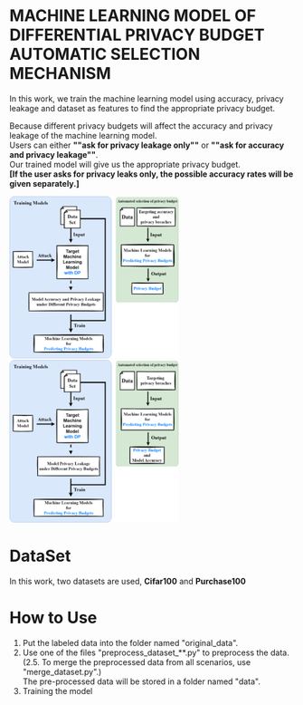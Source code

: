 # MACHINE LEARNING MODEL OF DIFFERENTIAL PRIVACY BUDGET AUTOMATIC SELECTION MECHANISM  
In this work, we train the machine learning model using accuracy, privacy leakage and dataset as features to find the appropriate privacy budget.


Because different privacy budgets will affect the accuracy and privacy leakage of the machine learning model.  
Users can either **""ask for privacy leakage only""** or **""ask for accuracy and privacy leakage""**.  
Our trained model will give us the appropriate privacy budget.  
**[If the user asks for privacy leaks only, the possible accuracy rates will be given separately.]**  

<img src="https://github.com/inin1999/autoselectdpml/blob/main/img/System_Architecture_for_Accuracy%20_and_Privacy_Requirements.png" width="300"/><img src="https://github.com/inin1999/autoselectdpml/blob/main/img/System_Architecture_for_Privacy_Requirements.png" width="300"/>

# DataSet  
In this work, two datasets are used, **Cifar100** and **Purchase100**

# How to Use
1. Put the labeled data into the folder named "original_data".
2. Use one of the files "preprocess_dataset_**.py" to preprocess the data.  
(2.5. To merge the preprocessed data from all scenarios, use "merge_dataset.py".)  
The pre-processed data will be stored in a folder named "data".
3. Training the model

